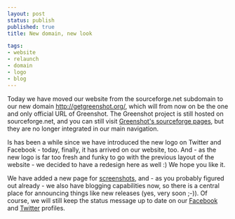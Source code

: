 ```yaml
---
layout: post
status: publish
published: true
title: New domain, new look

tags:
- website
- relaunch
- domain
- logo
- blog
---
```

<p>Today we have moved our website from the sourceforge.net subdomain to our new domain <a href="http://getgreenshot.org">http://getgreenshot.org/</a>, which will from now on be the one and only official URL of Greenshot. The Greenshot project is still hosted on sourceforge.net, and you can still visit <a href="http://sourceforge.net/projects/greenshot/">Greenshot's sourceforge pages</a>, but they are no longer integrated in our main navigation.</p>
<p>Is has been a while since we have introduced the new logo on Twitter and Facebook - today, finally, it has arrived on our website, too. And - as the new logo is far too fresh and funky to go with the previous layout of the website - we decided to have a redesign here as well :) We hope you like it.</p>
<p>We have added a new page for <a href="/screenshots/">screenshots</a>, and - as you probably figured out already - we also have blogging capabilities now, so there is a central place for announcing things like new releases (yes, very soon ;-)). Of course, we will still keep the status message up to date on our <a href="http://www.facebook.com/pages/Greenshot/159817888308/">Facebook</a> and <a href="http://twitter.com/greenshot_tool/">Twitter</a> profiles.</p>
